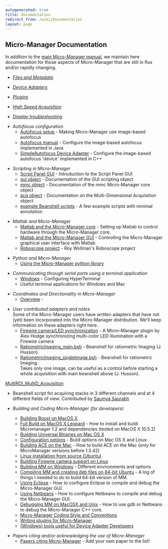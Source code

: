 ```yaml
---
autogenerated: true
title: Documentation
redirect_from: /wiki/Documentation
layout: page
---
```


## Micro-Manager Documentation

In addition to the [main Micro-Manager
manual](http://micro-manager.org/documentation.php), we maintain here
documentation for those aspects of Micro-Manager that are still in flux
and/or rapidly changing.

-   *[Files and Metadata](Files_and_Metadata)*

<!-- -->

-   *[Device Adapters](Device_Support)*

<!-- -->

-   *[Plugins](Plugins)*

<!-- -->

-   *[High Speed Acquisition](High_Speed_Acquisition)*

<!-- -->

-   *[Display troubleshooting](Display_troubleshooting)*

<!-- -->

-   *Autofocus configuration*
    -   [Autofocus setup](Autofocus_setup) - Making
        Micro-Manager use image-based autofocus
    -   [Autofocus manual](Autofocus_manual) - Configure the
        image-based autofocus implemented in Java
    -   [SimpleAutofocus Device
        Adapter](Autofocus_Device_Adapter) - Configure the
        image-based autofocus 'device' implemented in C++

<!-- -->

-   *Scripting in Micro-Manager*
    -   [Script Panel GUI](Script_Panel_GUI) - Introduction
        to the Script Panel GUI
    -   [gui
        object](http://micro-manager.org/content/doc/mmstudio/org/micromanager/api/ScriptInterface.html) -
        Documentation of the GUI scripting object
    -   [mmc
        object](http://micro-manager.org/content/doc/mmcore_api/html/class_c_m_m_core.html) -
        Documentation of the mmc Micro-Manager core object
    -   [acq
        object](http://micro-manager.org/content/doc/mmstudio/org/micromanager/api/AcquisitionEngine.html) -
        Documentation on the Multi-Dimensional Acquisition object
    -   [example Beanshell
        scripts](example_Beanshell_scripts) - A few example
        scripts with minimal annotation

<!-- -->

-   *Matlab and Micro-Manager*
    -   [Matlab and the Micro-Manager
        core](Matlab_Configuration) - Setting up Matlab to
        control hardware through the Micro-Manager core.
    -   [Matlab and the Micro-Manager
        GUI](Matlab_and_the_Micro-Manager_GUI) - Controlling
        the Micro-Manager graphical user interface with Matlab.
    -   [Roboscope project](Roboscope_project) - Roy
        Wollman's Roboscope project

<!-- -->

-   *Python and Micro-Manager*
    -   [Using the Micro-Manager python
        library](Using_the_Micro-Manager_python_library)

<!-- -->

-   *Communicating through serial ports using a terminal application*
    -   [Windows](Windows) - Configuring HyperTerminal
    -   Useful terminal applications for Windows and Mac

<!-- -->

-   *Coordinates and Directionality in Micro-Manager*
    -   [Overview](Overview) -

<!-- -->

-   *User contributed adapters and notes*  
    Some of the Micro-Manager users have written adapters that have not
    (yet) been incorporated into the Micro-Manager distribution. We'll
    keep information on these adapters right here.
    -   [Firewire camera/LED
        synchronization](http://flybrain.mrc-lmb.cam.ac.uk/dokuwiki/doku.php?id=alex:projects:fluorescent_imaging:start) -
        A Micro-Manager plugin by Alex Hodge synchronizing multi-color
        LED illumination with a Firewire camera
    -   [RatiometricImaging_main.bsh](media/RatiometricImaging_main.bsh) -
        Beanshell for ratiometric Imaging (J. Husson).
    -   [RatiometricImaging_singleImage.bsh](media/RatiometricImaging_singleImage.bsh) -
        Beanshell for ratiometric Imaging.  
        Takes only one image, can be useful as a control before starting
        a whole acquisition with main beanshell above (J. Husson).

[MultiROI_MultiD_Acquisition](media/MultiROI_MultiD_Acquisition_V1.7_10122010_(2).bsh)
- Beanshell script for acquiring stacks in 3 different channels and at 4
different fields of view. Contributed by [Saumya
Saurabh](http://valelab.ucsf.edu/~nico/MMwiki/index.php/User:Saumya)

-   *Building and Coding Micro-Manager (for developers)*
    -   [Building Boost on MacOS
        X](Building_Boost_on_MacOS_X)
    -   [Full Build on MacOS X
        Leopard](Full_Build_on_MacOS_X_Leopard) - How to
        install and build Micromanager 1.2 and dependencies (tested on
        MacOS X 10.5.2)
    -   [Building Universal Binaries on Mac OS
        X](Building_Universal_Binaries_on_Mac_OS_X)
    -   [Configuration options](Configuration_options) -
        Build options on Mac OS X and Linux
    -   [Building ACE on the Mac](Building_ACE_on_the_Mac) -
        How to build ACE on the Mac (only for MicroManager versions
        before 1.3.42)
    -   [Linux installation from source
        (Ubuntu)](Linux_installation_from_source_(Ubuntu))
    -   [Building Firewire camera support on
        Linux](Building_Firewire_camera_support_on_Linux)
    -   [Building MM on Windows](Building_MM_on_Windows) -
        Different environments and options
    -   [Compiling MM and creating deb files on 64-bit
        Ubuntu](Compiling_MM_and_creating_deb_files_on_64-bit_Ubuntu) -
        A log of things I needed to do to build 64-bit version of MM.
    -   [Using Eclipse](Using_Eclipse) - How to configure
        Eclipse to compile and debug the Micro-Manager GUI.
    -   [Using Netbeans](Using_Netbeans) - How to configure
        Netbeans to compile and debug the Micro-Manager GUI.
    -   [Debugging MM on MacOSX and
        Unix](Debugging_MM_on_MacOSX_and_Unix) - How to use
        gdb or Netbeans to debug the Micro-Manager C++ core.
    -   [Micro-Manager Coding Style and
        Conventions](Micro-Manager_Coding_Style_and_Conventions)
    -   [Writing plugins for
        Micro-Manager](Writing_plugins_for_Micro-Manager)
    -   [(Windows) tools useful for Device Adapter
        Developers]((Windows)_tools_useful_for_Device_Adapter_Developers)

<!-- -->

-   *Papers citing and/or acknowledging the use of Micro-Manager*
    -   [Papers citing
        Micro-Manager](Papers_citing_Micro-Manager) - Add
        your own paper to the list!

